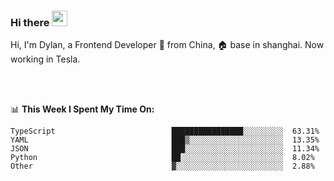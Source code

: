 ### Hi there <img src="https://media.giphy.com/media/hvRJCLFzcasrR4ia7z/giphy.gif" width="25px">

<!-- ![visitors](https://visitor-badge.glitch.me/badge?page_id=dislfyer.dislfyer) -->

Hi, I'm Dylan, a Frontend Developer 🚀 from China, 🏠 base in shanghai. Now working in Tesla.

<br/>
<br/>

📊 **This Week I Spent My Time On:**


<!--START_SECTION:waka-->

```text
TypeScript                          ████████████████░░░░░░░░░  63.31%
YAML                                ███▒░░░░░░░░░░░░░░░░░░░░░  13.35%
JSON                                ███░░░░░░░░░░░░░░░░░░░░░░  11.34%
Python                              ██░░░░░░░░░░░░░░░░░░░░░░░  8.02%
Other                               ▓░░░░░░░░░░░░░░░░░░░░░░░░  2.88%
```

<!--END_SECTION:waka-->

<!--
**About Me:**
 -->
